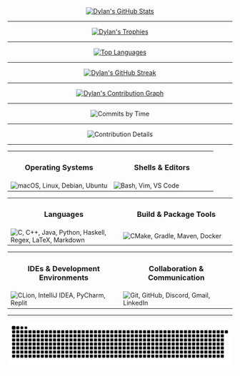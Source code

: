 <div align="center">
   <a href="https://github.com/dhodgson615">
   <img src="https://github-readme-stats.vercel.app/api?username=dhodgson615&show_icons=true&theme=gruvbox&count_private=true&include_all_commits=true" alt="Dylan's GitHub Stats" />
   </a>
</div>

---

<div align="center">
   <a href="https://github.com/dhodgson615">
   <img src="https://github-profile-trophy.vercel.app/?username=dhodgson615&theme=gruvbox&margin-w=20&margin-h=20&column=3" alt="Dylan's Trophies" />
   </a>
</div>

---

<div align="center">
   <a href="https://github.com/dhodgson615">
   <img src="https://github-readme-stats.vercel.app/api/top-langs/?username=dhodgson615&theme=gruvbox&hide=html,css&layout=compact&langs_count=12" alt="Top Languages" />
   </a>
</div>

---

<div align="center">
   <a href="https://github.com/dhodgson615">
   <img src="https://github-readme-streak-stats.herokuapp.com/?user=dhodgson615&theme=gruvbox" alt="Dylan's GitHub Streak" />
   </a>
</div>

---

<div align="center">
   <a href="https://github.com/dhodgson615">
   <img src="https://github-readme-activity-graph.vercel.app/graph?username=dhodgson615&theme=gruvbox" alt="Dylan's Contribution Graph"/>
   </a>
</div>

---

<div align="center">
   <img src="https://github-profile-summary-cards.vercel.app/api/cards/productive-time?username=dhodgson615&theme=gruvbox&utcOffset=-4" alt="Commits by Time"/>
</div>

---

<div align="center">
   <img src="https://github-profile-summary-cards.vercel.app/api/cards/profile-details?username=dhodgson615&theme=gruvbox" alt="Contribution Details"/>
</div>

---

<table>
   <tr width="100%">
      <th>
         <h3 align="center">Operating Systems</h3>
      </th>
      <th>
         <h3 align="center">Shells & Editors</h3>
      </th>
   </tr>
   <tr>
      <td width="50%">
         <img src="https://skillicons.dev/icons?i=apple,linux,debian,ubuntu" alt="macOS, Linux, Debian, Ubuntu" />
      </td>
      <td width="50%">
         <img src="https://skillicons.dev/icons?i=bash,vim,vscode" alt="Bash, Vim, VS Code" />
      </td>
   </tr>
</table>

<table>
   <tr width="100%">
      <th>
         <h3 align="center">Languages</h3>
      </th>
      <th>
         <h3 align="center">Build & Package Tools</h3>
      </th>
   </tr>
   <tr>
      <td width="50%">
         <img src="https://skillicons.dev/icons?i=c,cpp,java,py,haskell,regex,latex,md" alt="C, C++, Java, Python, Haskell, Regex, LaTeX, Markdown" />
      </td>
      <td width="50%">
         <img src="https://skillicons.dev/icons?i=cmake,gradle,maven,docker" alt="CMake, Gradle, Maven, Docker" />
      </td>
   </tr>
</table>

<table>
   <tr width="100%">
      <th>
         <h3 align="center">IDEs & Development Environments</h3>
      </th>
      <th>
         <h3 align="center">Collaboration & Communication</h3>
      </th>
   </tr>
   <tr>
      <td width="50%">
         <img src="https://skillicons.dev/icons?i=clion,idea,pycharm,replit" alt="CLion, IntelliJ IDEA, PyCharm, Replit" />
      </td>
      <td width="50%">
         <img src="https://skillicons.dev/icons?i=git,github,discord,gmail,linkedin" alt="Git, GitHub, Discord, Gmail, LinkedIn" />
      </td>
   </tr>
</table>

---

<div align="center">
   <img src="https://raw.githubusercontent.com/dhodgson615/dhodgson615/output/dist/github-contribution-grid-snake.svg" alt="Snake animation" />
</div>
